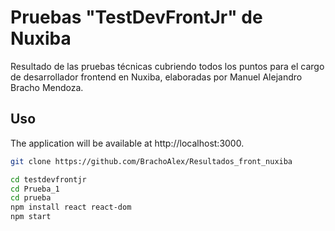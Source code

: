 # Pruebas "TestDevFrontJr" de Nuxiba

Resultado de las pruebas técnicas cubriendo todos los puntos para el cargo de desarrollador frontend en Nuxiba, elaboradas por Manuel Alejandro Bracho Mendoza.

## Uso

The application will be available at http://localhost:3000.

```bash
git clone https://github.com/BrachoAlex/Resultados_front_nuxiba

cd testdevfrontjr
cd Prueba_1
cd prueba
npm install react react-dom
npm start
```
